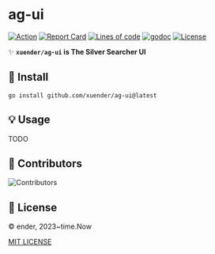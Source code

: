 # ag-ui

[![Action][action-svg]][action-url]
[![Report Card][goreport-svg]][goreport-url]
[![Lines of code][lines-svg]][lines-url]
[![godoc][godoc-svg]][godoc-url]
[![License][license-svg]][license-url]

✨ **`xuender/ag-ui` is The Silver Searcher UI**

## 🚀 Install

```shell
go install github.com/xuender/ag-ui@latest
```

## 💡 Usage

TODO

## 👤 Contributors

![Contributors][contributors-svg]

## 📝 License

© ender, 2023~time.Now

[MIT LICENSE][license-url]

[action-url]: https://github.com/xuender/ag-ui/actions
[action-svg]: https://github.com/xuender/ag-ui/workflows/Go/badge.svg
[goreport-url]: https://goreportcard.com/report/github.com/xuender/ag-ui
[goreport-svg]: https://goreportcard.com/badge/github.com/xuender/ag-ui
[godoc-url]: https://godoc.org/github.com/xuender/ag-ui
[godoc-svg]: https://godoc.org/github.com/xuender/ag-ui?status.svg
[license-url]: https://github.com/xuender/ag-ui/blob/master/LICENSE
[license-svg]: https://img.shields.io/badge/license-MIT-blue.svg
[contributors-svg]: https://contrib.rocks/image?repo=xuender/ag-ui
[lines-svg]: https://sloc.xyz/github/xuender/ag-ui
[lines-url]: https://github.com/boyter/scc
